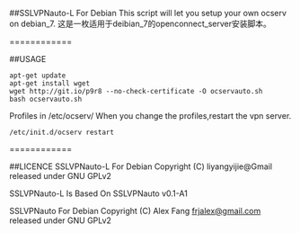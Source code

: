 ##SSLVPNauto-L For Debian
This script will let you setup your own ocserv on debian_7.
这是一枚适用于deibian_7的openconnect_server安装脚本。

============

##USAGE
```shell
apt-get update
apt-get install wget
wget http://git.io/p9r8 --no-check-certificate -O ocservauto.sh
bash ocservauto.sh
```

Profiles in /etc/ocserv/
When you change the profiles,restart the vpn server.
```shell
/etc/init.d/ocserv restart
```

============

##LICENCE
SSLVPNauto-L For Debian Copyright (C) liyangyijie@Gmail released under GNU GPLv2

SSLVPNauto-L Is Based On SSLVPNauto v0.1-A1

SSLVPNauto For Debian Copyright (C) Alex Fang frjalex@gmail.com released under GNU GPLv2
